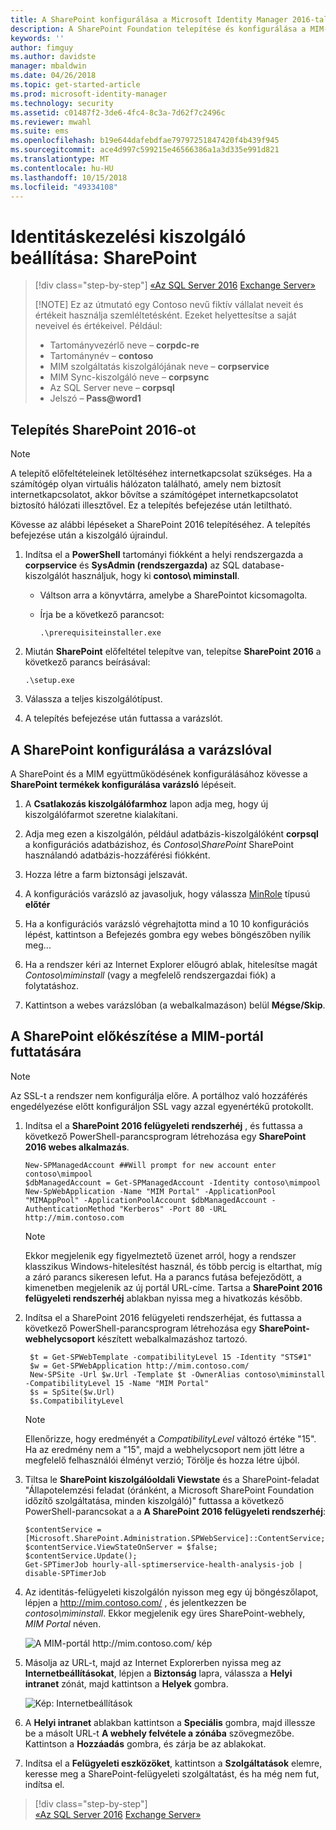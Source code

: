 ```yaml
---
title: A SharePoint konfigurálása a Microsoft Identity Manager 2016-tal való használathoz | Microsoft Docs
description: A SharePoint Foundation telepítése és konfigurálása a MIM-portál oldalának üzemeltetéséhez.
keywords: ''
author: fimguy
ms.author: davidste
manager: mbaldwin
ms.date: 04/26/2018
ms.topic: get-started-article
ms.prod: microsoft-identity-manager
ms.technology: security
ms.assetid: c01487f2-3de6-4fc4-8c3a-7d62f7c2496c
ms.reviewer: mwahl
ms.suite: ems
ms.openlocfilehash: b19e644dafebdfae79797251847420f4b439f945
ms.sourcegitcommit: ace4d997c599215e46566386a1a3d335e991d821
ms.translationtype: MT
ms.contentlocale: hu-HU
ms.lasthandoff: 10/15/2018
ms.locfileid: "49334108"
---
```

# <a name="set-up-an-identity-management-server-sharepoint"></a>Identitáskezelési kiszolgáló beállítása: SharePoint

> [!div class="step-by-step"]
> [«Az SQL Server 2016](prepare-server-sql2016.md)
> [Exchange Server»](prepare-server-exchange.md)
> 
> [!NOTE]
> Ez az útmutató egy Contoso nevű fiktív vállalat neveit és értékeit használja szemléltetésként. Ezeket helyettesítse a saját neveivel és értékeivel. Például:
> - Tartományvezérlő neve – **corpdc-re**
> - Tartománynév – **contoso**
> - MIM szolgáltatás kiszolgálójának neve – **corpservice**
> - MIM Sync-kiszolgáló neve – **corpsync**
> - Az SQL Server neve – **corpsql**
> - Jelszó – <strong>Pass@word1</strong>


## <a name="install-sharepoint-2016"></a>Telepítés **SharePoint 2016-ot**

> [!NOTE]
> A telepítő előfeltételeinek letöltéséhez internetkapcsolat szükséges. Ha a számítógép olyan virtuális hálózaton található, amely nem biztosít internetkapcsolatot, akkor bővítse a számítógépet internetkapcsolatot biztosító hálózati illesztővel. Ez a telepítés befejezése után letiltható.

Kövesse az alábbi lépéseket a SharePoint 2016 telepítéséhez. A telepítés befejezése után a kiszolgáló újraindul.

1.  Indítsa el a **PowerShell** tartományi fiókként a helyi rendszergazda a **corpservice** és **SysAdmin (rendszergazda)** az SQL database-kiszolgálót használjuk, hogy ki **contoso\ miminstall**.

    -   Váltson arra a könyvtárra, amelybe a SharePointot kicsomagolta.

    -   Írja be a következő parancsot:

        ```
        .\prerequisiteinstaller.exe
        ```

2.  Miután **SharePoint** előfeltétel telepítve van, telepítse **SharePoint 2016** a következő parancs beírásával:

    ```
    .\setup.exe
    ```

3.  Válassza a teljes kiszolgálótípust.

4.  A telepítés befejezése után futtassa a varázslót.

## <a name="run-the-wizard-to-configure-sharepoint"></a>A SharePoint konfigurálása a varázslóval

A SharePoint és a MIM együttműködésének konfigurálásához kövesse a **SharePoint termékek konfigurálása varázsló** lépéseit.

1. A **Csatlakozás kiszolgálófarmhoz** lapon adja meg, hogy új kiszolgálófarmot szeretne kialakítani.

2. Adja meg ezen a kiszolgálón, például adatbázis-kiszolgálóként **corpsql** a konfigurációs adatbázishoz, és *Contoso\SharePoint* SharePoint használandó adatbázis-hozzáférési fiókként.
3. Hozza létre a farm biztonsági jelszavát.

4. A konfigurációs varázsló az javasoljuk, hogy válassza [MinRole](https://docs.microsoft.com/sharepoint/install/overview-of-minrole-server-roles-in-sharepoint-server-2016) típusú **előtér**

5. Ha a konfigurációs varázsló végrehajtotta mind a 10 10 konfigurációs lépést, kattintson a Befejezés gombra egy webes böngészőben nyílik meg...

6. Ha a rendszer kéri az Internet Explorer előugró ablak, hitelesítse magát *Contoso\miminstall* (vagy a megfelelő rendszergazdai fiók) a folytatáshoz.

7. Kattintson a webes varázslóban (a webalkalmazáson) belül **Mégse/Skip**.


## <a name="prepare-sharepoint-to-host-the-mim-portal"></a>A SharePoint előkészítése a MIM-portál futtatására

> [!NOTE]
> Az SSL-t a rendszer nem konfigurálja előre. A portálhoz való hozzáférés engedélyezése előtt konfiguráljon SSL vagy azzal egyenértékű protokollt.

1. Indítsa el a **SharePoint 2016 felügyeleti rendszerhéj** , és futtassa a következő PowerShell-parancsprogram létrehozása egy **SharePoint 2016 webes alkalmazás**.

    ```
    New-SPManagedAccount ##Will prompt for new account enter contoso\mimpool 
    $dbManagedAccount = Get-SPManagedAccount -Identity contoso\mimpool
    New-SpWebApplication -Name "MIM Portal" -ApplicationPool "MIMAppPool" -ApplicationPoolAccount $dbManagedAccount -AuthenticationMethod "Kerberos" -Port 80 -URL http://mim.contoso.com
    ```

    > [!NOTE]
    > Ekkor megjelenik egy figyelmeztető üzenet arról, hogy a rendszer klasszikus Windows-hitelesítést használ, és több percig is eltarthat, míg a záró parancs sikeresen lefut. Ha a parancs futása befejeződött, a kimenetben megjelenik az új portál URL-címe. Tartsa a **SharePoint 2016 felügyeleti rendszerhéj** ablakban nyissa meg a hivatkozás később.

2. Indítsa el a SharePoint 2016 felügyeleti rendszerhéjat, és futtassa a következő PowerShell-parancsprogram létrehozása egy **SharePoint-webhelycsoport** készített webalkalmazáshoz tartozó.

   ```
    $t = Get-SPWebTemplate -compatibilityLevel 15 -Identity "STS#1"
    $w = Get-SPWebApplication http://mim.contoso.com/
    New-SPSite -Url $w.Url -Template $t -OwnerAlias contoso\miminstall -CompatibilityLevel 15 -Name "MIM Portal"
    $s = SpSite($w.Url)
    $s.CompatibilityLevel
   ```

   > [!NOTE]
   > Ellenőrizze, hogy eredményét a *CompatibilityLevel* változó értéke "15". Ha az eredmény nem a "15", majd a webhelycsoport nem jött létre a megfelelő felhasználói élményt verzió; Törölje és hozza létre újból.

3. Tiltsa le **SharePoint kiszolgálóoldali Viewstate** és a SharePoint-feladat "Állapotelemzési feladat (óránként, a Microsoft SharePoint Foundation időzítő szolgáltatása, minden kiszolgáló)" futtassa a következő PowerShell-parancsokat a a  **A SharePoint 2016 felügyeleti rendszerhéj**:

   ```
   $contentService = [Microsoft.SharePoint.Administration.SPWebService]::ContentService;
   $contentService.ViewStateOnServer = $false;
   $contentService.Update();
   Get-SPTimerJob hourly-all-sptimerservice-health-analysis-job | disable-SPTimerJob
   ```

4. Az identitás-felügyeleti kiszolgálón nyisson meg egy új böngészőlapot, lépjen a http://mim.contoso.com/ , és jelentkezzen be *contoso\miminstall*.  Ekkor megjelenik egy üres SharePoint-webhely, *MIM Portal* néven.

    ![A MIM-portál http://mim.contoso.com/ kép](media/prepare-server-sharepoint/MIM_DeploySP1new.png)

5. Másolja az URL-t, majd az Internet Explorerben nyissa meg az **Internetbeállításokat**, lépjen a **Biztonság** lapra, válassza a **Helyi intranet** zónát, majd kattintson a **Helyek** gombra.

    ![Kép: Internetbeállítások](media/MIM-DeploySP2.png)

6. A **Helyi intranet** ablakban kattintson a **Speciális** gombra, majd illessze be a másolt URL-t **A webhely felvétele a zónába** szövegmezőbe. Kattintson a **Hozzáadás** gombra, és zárja be az ablakokat.

7. Indítsa el a **Felügyeleti eszközöket**, kattintson a **Szolgáltatások** elemre, keresse meg a SharePoint-felügyeleti szolgáltatást, és ha még nem fut, indítsa el.

> [!div class="step-by-step"]  
> [«Az SQL Server 2016](prepare-server-sql2016.md)
> [Exchange Server»](prepare-server-exchange.md)
